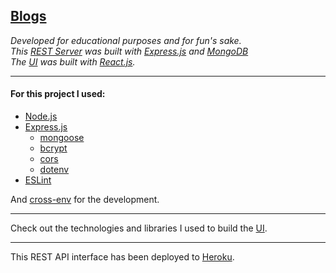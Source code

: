 [Blogs](https://blogs-mern-client.herokuapp.com/)
---

_Developed for educational purposes and for fun's sake._  
_This [REST Server](https://github.com/santiagoGuastavino/blogs-mern-server) was built with [Express.js](https://expressjs.com/) and [MongoDB](https://www.mongodb.com/)_  
_The [UI](https://github.com/santiagoGuastavino/blogs-mern-client) was built with [React.js](https://reactjs.org/)._  

---

#### For this project I used:

- [Node.js](https://nodejs.org)
- [Express.js](https://expressjs.com/)
  - [mongoose](https://www.npmjs.com/package/mongoose)
  - [bcrypt](https://www.npmjs.com/package/bcrypt)
  - [cors](https://www.npmjs.com/package/cors)
  - [dotenv](https://www.npmjs.com/package/dotenv)
- [ESLint](https://www.npmjs.com/package/eslint)

And [cross-env](https://www.npmjs.com/package/cross-env) for the development.

---

Check out the technologies and libraries I used to build the [UI](https://github.com/santiagoGuastavino/blogs-mern-client).

---

This REST API interface has been deployed to [Heroku](https://devcenter.heroku.com/start).